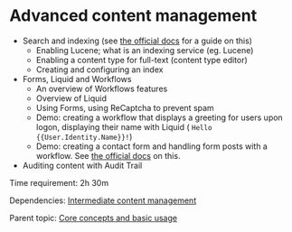 # Advanced content management



- Search and indexing (see [the official docs](https://docs.orchardcore.net/en/dev/docs/guides/implement-fulltext-search/) for a guide on this)
	- Enabling Lucene; what is an indexing service (eg. Lucene)
	- Enabling a content type for full-text (content type editor)
	- Creating and configuring an index
- Forms, Liquid and Workflows
 	- An overview of Workflows features
 	- Overview of Liquid
	- Using Forms, using ReCaptcha to prevent spam
 	- Demo: creating a workflow that displays a greeting for users upon logon, displaying their name with Liquid ( `Hello {{User.Identity.Name}}!`)
	- Demo: creating a contact form and handling form posts with a workflow. See [the official docs](https://docs.orchardcore.net/en/dev/docs/topics/workflows/) on this.
- Auditing content with Audit Trail

Time requirement: 2h 30m

Dependencies: [Intermediate content management](IntermediateContentManagement)

Parent topic: [Core concepts and basic usage](./)